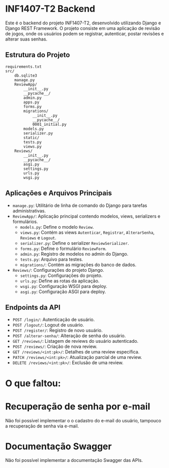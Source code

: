 # INF1407-T2 Backend

Este é o backend do projeto INF1407-T2, desenvolvido utilizando Django e Django REST Framework. O projeto consiste em uma aplicação de revisão de jogos, onde os usuários podem se registrar, autenticar, postar revisões e alterar suas senhas.

## Estrutura do Projeto

```
requirements.txt
src/
    db.sqlite3
    manage.py
    ReviewApp/
        __init__.py
        __pycache__/
        admin.py
        apps.py
        forms.py
        migrations/
            __init__.py
            __pycache__/
            0001_initial.py
        models.py
        serializer.py
        static/
        tests.py
        views.py
    Reviews/
        __init__.py
        __pycache__/
        asgi.py
        settings.py
        urls.py
        wsgi.py
```

## Aplicações e Arquivos Principais

- `manage.py`: Utilitário de linha de comando do Django para tarefas administrativas.
- `ReviewApp/`: Aplicação principal contendo modelos, views, serializers e formulários.
    - `models.py`: Define o modelo `Review`.
    - `views.py`: Contém as views `Autenticar`, `Registrar`, `AlterarSenha`, `Reviews` e `Logout`.
    - `serializer.py`: Define o serializer `ReviewSerializer`.
    - `forms.py`: Define o formulário `ReviewForm`.
    - `admin.py`: Registro de modelos no admin do Django.
    - `tests.py`: Arquivo para testes.
    - `migrations/`: Contém as migrações do banco de dados.
- `Reviews/`: Configurações do projeto Django.
    - `settings.py`: Configurações do projeto.
    - `urls.py`: Define as rotas da aplicação.
    - `wsgi.py`: Configuração WSGI para deploy.
    - `asgi.py`: Configuração ASGI para deploy.

## Endpoints da API

- `POST /login/`: Autenticação de usuário.
- `POST /logout/`: Logout de usuário.
- `POST /register/`: Registro de novo usuário.
- `POST /alterar-senha/`: Alteração de senha do usuário.
- `GET /reviews/`: Listagem de reviews do usuário autenticado.
- `POST /reviews/`: Criação de nova review.
- `GET /reviews/<int:pk>/`: Detalhes de uma review específica.
- `PATCH /reviews/<int:pk>/`: Atualização parcial de uma review.
- `DELETE /reviews/<int:pk>/`: Exclusão de uma review.

# O que faltou:

# Recuperação de senha por e-mail

Não foi possível implementar o o cadastro do e-mail do usuário, tampouco a recuperação de senha via e-mail.

# Documentação Swagger

Não foi possível implementar a documentação Swagger das APIs.
